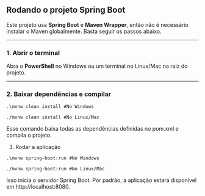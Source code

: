 ## Rodando o projeto Spring Boot

Este projeto usa **Spring Boot** e **Maven Wrapper**, então não é necessário instalar o Maven globalmente. Basta seguir os passos abaixo.

---

### 1. Abrir o terminal

Abra o **PowerShell** no Windows ou um terminal no Linux/Mac na raiz do projeto.

---

### 2. Baixar dependências e compilar

```
.\mvnw clean install #No Windows

./mvnw clean install #No Linux/Mac
```
Esse comando baixa todas as dependências definidas no pom.xml e compila o projeto.

3. Rodar a aplicação
```
.\mvnw spring-boot:run #No Windows

./mvnw spring-boot:run #No Linux/Mac
```
Isso inicia o servidor Spring Boot. Por padrão, a aplicação estará disponível em http://localhost:8080.
